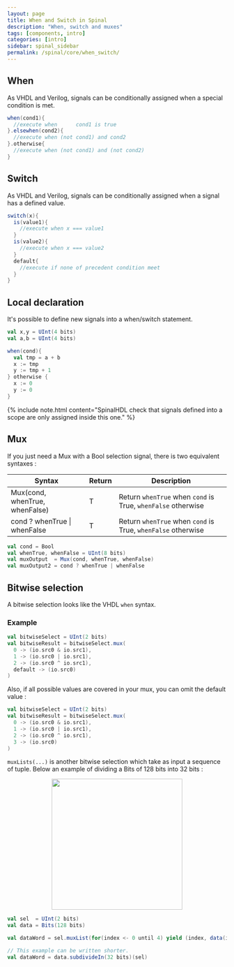 ```yaml
---
layout: page
title: When and Switch in Spinal
description: "When, switch and muxes"
tags: [components, intro]
categories: [intro]
sidebar: spinal_sidebar
permalink: /spinal/core/when_switch/
---
```


## When

As VHDL and Verilog, signals can be conditionally assigned when a special condition is met.

```scala
when(cond1){
  //execute when      cond1 is true
}.elsewhen(cond2){
  //execute when (not cond1) and cond2
}.otherwise{
  //execute when (not cond1) and (not cond2)
}
```

## Switch
As VHDL and Verilog, signals can be conditionally assigned when a signal has a defined value.

```scala
switch(x){
  is(value1){
    //execute when x === value1
  }
  is(value2){
    //execute when x === value2
  }
  default{
    //execute if none of precedent condition meet
  }
}
```

## Local declaration

It's possible to define new signals into a when/switch statement.

```scala
val x,y = UInt(4 bits)
val a,b = UInt(4 bits)

when(cond){
  val tmp = a + b
  x := tmp
  y := tmp + 1
} otherwise {
  x := 0
  y := 0
}
```

{% include note.html content="SpinalHDL check that signals defined into a scope are only assigned inside this one." %}

## Mux

If you just need a Mux with a Bool selection signal, there is two equivalent syntaxes :

| Syntax                         | Return | Description                                                  |
| ------------------------------ | ------ | ------------------------------------------------------------ |
| Mux(cond, whenTrue, whenFalse) | T      | Return `whenTrue` when `cond` is True, `whenFalse` otherwise |
| cond ? whenTrue \| whenFalse   | T      | Return `whenTrue` when `cond` is True, `whenFalse` otherwise |


```scala
val cond = Bool
val whenTrue, whenFalse = UInt(8 bits)
val muxOutput  = Mux(cond, whenTrue, whenFalse)
val muxOutput2 = cond ? whenTrue | whenFalse
```

## Bitwise selection

A bitwise selection looks like the VHDL `when` syntax.

### Example

```scala
val bitwiseSelect = UInt(2 bits)
val bitwiseResult = bitwiseSelect.mux(
  0 -> (io.src0 & io.src1),
  1 -> (io.src0 | io.src1),
  2 -> (io.src0 ^ io.src1),
  default -> (io.src0)
)
```

Also, if all possible values are covered in your mux, you can omit the default value :

```scala
val bitwiseSelect = UInt(2 bits)
val bitwiseResult = bitwiseSelect.mux(
  0 -> (io.src0 & io.src1),
  1 -> (io.src0 | io.src1),
  2 -> (io.src0 ^ io.src1),
  3 -> (io.src0)
)
```

`muxLists(...)` is another bitwise selection which take as input a sequence of tuple. Below an example of dividing a Bits of 128 bits into 32 bits :

<center><img src="/SpinalDoc/images/MuxList.png" style="width: 300px;"></center>

```scala
val sel  = UInt(2 bits)
val data = Bits(128 bits)

val dataWord = sel.muxList(for(index <- 0 until 4) yield (index, data(index*32+32-1 downto index*32)))

// This example can be written shorter.
val dataWord = data.subdivideIn(32 bits)(sel)
```

